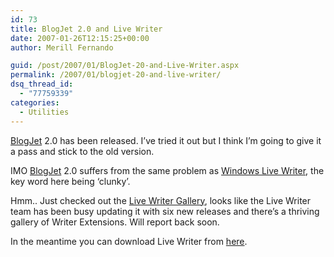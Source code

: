 ```yaml
---
id: 73
title: BlogJet 2.0 and Live Writer
date: 2007-01-26T12:15:25+00:00
author: Merill Fernando

guid: /post/2007/01/BlogJet-20-and-Live-Writer.aspx
permalink: /2007/01/blogjet-20-and-live-writer/
dsq_thread_id:
  - "77759339"
categories:
  - Utilities
---
```

<p><a href="http://blogjet.com/">BlogJet</a> 2.0 has been released. I&rsquo;ve tried it out but I think I&rsquo;m going to give it a pass and stick to the old version. </p>
<p>IMO <a href="http://blogjet.com/">BlogJet</a> 2.0 suffers from the same problem as <a href="http://windowslivewriter.spaces.live.com/">Windows Live Writer</a>, the key word here being &lsquo;clunky&rsquo;.</p>
<p>Hmm.. Just checked out the <a href="http://gallery.live.com/default.aspx?l=8">Live Writer Gallery</a>,&nbsp;looks like the Live Writer team&nbsp;has been busy updating it with six new releases and there&rsquo;s a thriving gallery of Writer Extensions. Will report back soon.</p>
<p>In the meantime you can download Live Writer from <a href="http://g.msn.com/8SEENUS030000TBR/WriterMSI">here</a>.</p>